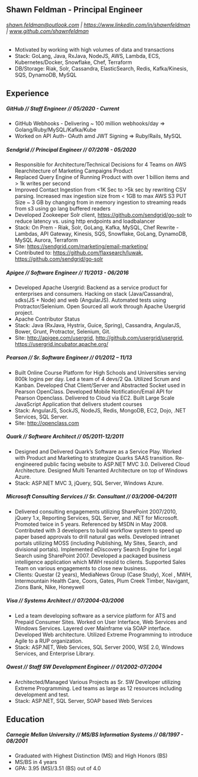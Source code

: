 ## Shawn Feldman - Principal Engineer
###### shawn.feldman@outlook.com | https://www.linkedin.com/in/shawnfeldman | www.github.com/shawnfeldman
* Motivated by working with high volumes of data and transactions
* Stack: GoLang, Java, RxJava, NodeJS, AWS, Lambda, ECS, Kubernetes/Docker, Snowflake, Chef, Terraform
* DB/Storage: Riak, Solr, Cassandra, ElasticSearch, Redis, Kafka/Kinesis, SQS, DynamoDB, MySQL

## Experience
##### GitHub // Staff Engineer // 05/2020 - Current
* GitHub Webhooks - Delivering ~ 100 million webhooks/day => Golang/Ruby/MySQL/Kafka/Kube
* Worked on API Auth- OAuth amd JWT Signing => Ruby/Rails, MySQL

##### Sendgrid // Principal Engineer // 07/2016 - 05/2020
* Responsible for Architecture/Technical Decisions for 4 Teams on AWS Rearchitecture of Marketing Campaigns Product
* Replaced Query Engine of Running Product with over 1 billion items and > 1k writes per second
* Improved Contact Ingestion from <1K Sec to >5k sec by rewriting CSV parsing.  Increased max ingestion size from < 1GB to max AWS S3 PUT Size ~ 3 GB by changing from in memory ingestion to streaming reads from s3 using go lang buffered readers
* Developed Zookeeper Solr client, https://github.com/sendgrid/go-solr to reduce latency vs. using http endpoints and loadbalancer
* Stack: On Prem - Riak, Solr, GoLang, Kafka, MySQL, Chef Rewrite - Lambdas, API Gateway, Kinesis, SQS, Snowflake, GoLang, DynamoDB, MySQL Aurora, Terraform
* Site: https://sendgrid.com/marketing/email-marketing/
* Contributed to: https://github.com/flaxsearch/luwak, https://github.com/sendgrid/go-solr

##### Apigee // Software Engineer // 11/2013 - 06/2016
* Developed Apache Usergrid: Backend as a service product for enterprises and consumers.  Hacking on stack (Java/Cassandra), sdks(JS + Node)  and web (AngularJS).  Automated tests using Protractor/Selenium. Open Sourced all work through Apache Usergrid project.
* Apache Contributor Status
* Stack: Java (RxJava, Hystrix, Guice, Spring), Cassandra, AngularJS, Bower, Grunt, Protractor, Selenium, Git.
* Site: http://apigee.com/usergrid, http://github.com/usergrid/usergrid, https://usergrid.incubator.apache.org/

##### Pearson // Sr. Software Engineer // 01/2012 – 11/13
* Built Online Course Platform for High Schools and Universities serving 800k logins per day. Led a team of 4 devs/2 Qa.  Utilized Scrum and Kanban. Developed Chat Client/Server and Abstracted Socket used in Pearson OpenClass. Developed Mobile Notification/Email API for Pearson Openclass. Delivered to Cloud via EC2. Built Large Scale JavaScript Application that delivers student courses
* Stack: AngularJS, SockJS, NodeJS, Redis, MongoDB, EC2, Dojo, .NET Services, SQL Server.
* Site: http://openclass.com

##### Quark // Software Architect // 05/2011-12/2011
* Designed and Delivered Quark’s Software as a Service Play. Worked with Product and Marketing to strategize Quarks SAAS transition. Re-engineered public facing website to ASP.NET MVC 3.0. Delivered Cloud Architecture. Designed Multi Tenanted Architecture on top of Windows Azure.
* Stack: ASP.NET MVC 3, jQuery, SQL Server, Windows Azure.

##### Microsoft Consulting Services // Sr. Consultant // 03/2006-04/2011
* Delivered consulting engagements utilizing SharePoint 2007/2010, jQuery 1.x, Reporting Services, SQL Server, and .NET for Microsoft. Promoted twice in 5 years. Referenced by MSDN in May 2008. Contributed with 3 developers to build workflow system to speed up paper based approvals to drill natural gas wells. Developed intranet portals utilizing MOSS (including Publishing, My Sites, Search, and divisional portals). Implemented eDiscovery Search Engine for Legal Search using SharePoint 2007. Developed a packaged business intelligence application which MWH resold to clients. Supported Sales Team on various engagements to close new business.
* Clients: Questar (2 years), MediaNews Group (Case Study), Xcel , MWH, Intermountain Health Care, Coors, Gates, Plum Creek Timber, Navigant, Zions Bank, Nike, Honeywell

##### Visa // Systems Architect // 07/2004-03/2006
* Led a team developing software as a service platform for ATS and Prepaid Consumer Sites. Worked on User Interface, Web Services and Windows Services. Layered over Mainframe via SOAP interface. Developed Web architecture. Utilized Extreme Programming to introduce Agile to a RUP organization.
* Stack: ASP.NET, Web Services, SQL Server 2000, WSE 2.0, Windows Services, and Enterprise Library.

##### Qwest // Staff SW Development Engineer // 01/2002-07/2004
* Architected/Managed Various Projects as Sr. SW Developer utilizing Extreme Programming. Led teams as large as 12 resources including development and test.
* Stack: ASP.NET, SQL Server, SOAP based Web Services

## Education
##### Carnegie Mellon University // MS/BS Information Systems // 08/1997 - 08/2001
* Graduated with Highest Distinction (MS) and High Honors (BS)
* MS/BS in 4 years
* GPA: 3.95 (MS)/3.51 (BS) out of 4.0
